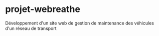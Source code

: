 # projet-webreathe
Développement d'un site web de gestion de maintenance des véhicules d'un réseau de transport
